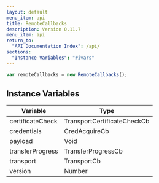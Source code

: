 ```yaml
---
layout: default
menu_item: api
title: RemoteCallbacks
description: Version 0.11.7
menu_item: api
return_to:
  "API Documentation Index": /api/
sections:
  "Instance Variables": "#ivars"
---
```


```js
var remoteCallbacks = new RemoteCallbacks();
```

## <a name="ivars"></a>Instance Variables

| Variable | Type |
| --- | --- |
| <a name="certificateCheck"></a>certificateCheck | TransportCertificateCheckCb |
| <a name="credentials"></a>credentials | CredAcquireCb |
| <a name="payload"></a>payload | Void |
| <a name="transferProgress"></a>transferProgress | TransferProgressCb |
| <a name="transport"></a>transport | TransportCb |
| <a name="version"></a>version | Number |

